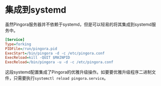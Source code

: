 # 集成到systemd

虽然Pingora服务器并不依赖于systemd，但是可以轻易的将其集成到systemd服务中。

```ini
[Service]
Type=forking
PIDFile=/run/pingora.pid
ExecStart=/bin/pingora -d -c /etc/pingora.conf
ExecReload=kill -QUIT $MAINPID
ExecReload=/bin/pingora -u -d -c /etc/pingora.conf
```

这段systemd配置集成了Pingora的优雅升级操作。如要要优雅升级程序二进制文件，只需要执行`systemctl reload pingora.service`。
